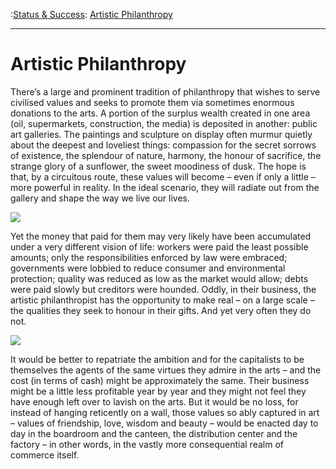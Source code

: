 :[Status & Success](https://www.theschooloflife.com/thebookoflife/category/work/status-and-success/): [Artistic Philanthropy](https://www.theschooloflife.com/thebookoflife/artistic-philanthropy/)

* * *

# Artistic Philanthropy

There’s a large and prominent tradition of philanthropy that wishes to serve civilised values and seeks to promote them via sometimes enormous donations to the arts. A portion of the surplus wealth created in one area (oil, supermarkets, construction, the media) is deposited in another: public art galleries. The paintings and sculpture on display often murmur quietly about the deepest and loveliest things: compassion for the secret sorrows of existence, the splendour of nature, harmony, the honour of sacrifice, the strange glory of a sunflower, the sweet moodiness of dusk. The hope is that, by a circuitous route, these values will become – even if only a little – more powerful in reality. In the ideal scenario, they will radiate out from the gallery and shape the way we live our lives.

![](http://www.christies.com/lotfinderimages/D53740/thomas_struth_national_gallery_1_london_d5374080g.jpg)

Yet the money that paid for them may very likely have been accumulated under a very different vision of life: workers were paid the least possible amounts; only the responsibilities enforced by law were embraced; governments were lobbied to reduce consumer and environmental protection; quality was reduced as low as the market would allow; debts were paid slowly but creditors were hounded. Oddly, in their business, the artistic philanthropist has the opportunity to make real – on a large scale – the qualities they seek to honour in their gifts. And yet very often they do not.

![](http://www.shopfittingphotographer.com/_wp_generated/wpfcbc47c8.png)

It would be better to repatriate the ambition and for the capitalists to be themselves the agents of the same virtues they admire in the arts – and the cost (in terms of cash) might be approximately the same. Their business might be a little less profitable year by year and they might not feel they have enough left over to lavish on the arts. But it would be no loss, for instead of hanging reticently on a wall, those values so ably captured in art – values of friendship, love, wisdom and beauty – would be enacted day to day in the boardroom and the canteen, the distribution center and the factory – in other words, in the vastly more consequential realm of commerce itself.
